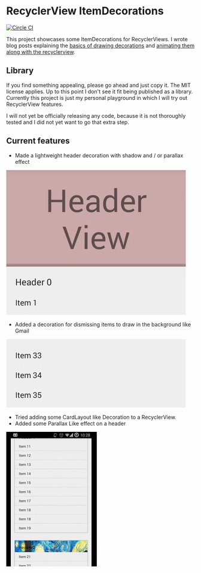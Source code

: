 # RecyclerView ItemDecorations
[![Circle CI](https://circleci.com/gh/bleeding182/recyclerviewItemDecorations/tree/master.svg?style=shield)](https://circleci.com/gh/bleeding182/recyclerviewItemDecorations/tree/master)

This project showcases some ItemDecorations for RecyclerViews. I wrote blog posts explaining the [basics of drawing decorations](http://blog.davidmedenjak.com/android/2015/11/10/recyclerview-with-decorations-basic-guide.html) and [animating them along with the recyclerview](http://blog.davidmedenjak.com/android/2015/11/18/decorations-animations.html).

## Library

If you find something appealing, please go ahead and just copy it. The MIT license applies. Up to this point I don't see it fit being published as a library. Currently this project is just my personal playground in which I will try out RecyclerView features.

I will not yet be officially releasing any code, because it is not thoroughly tested and I did not yet want to go that extra step.

## Current features

* Made a lightweight header decoration with shadow and / or parallax effect

![Header Decoration](/readme/headerdecoration.gif)

* Added a decoration for dismissing items to draw in the background like Gmail

![Dismissing items](/readme/dismiss.gif)

* Tried adding some CardLayout like Decoration to a RecyclerView.
* Added some Parallax Like effect on a header

![Screenshot](/readme/animation.gif)
